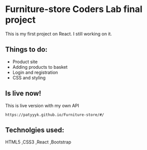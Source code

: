 # Furniture-store Coders Lab final project
This is my first project on React. I still working on it.
## Things to do:
- Product site
- Adding products to basket
- Login and registration
- CSS and styling

## Is live now! 
This is live version with my own API 

```https://patyyyk.github.io/Furniture-store/#/```

## Technolgies used:
HTML5 ,CSS3 ,React ,Bootstrap
